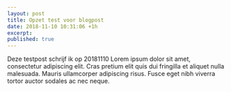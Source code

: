 ```yaml
---
layout: post
title: Opzet test voor blogpost
date: 2018-11-10 10:31:06 +1h
excerpt:
published: true
---
```


Deze testpost schrijf ik op 20181110
Lorem ipsum dolor sit amet, consectetur adipiscing elit. Cras pretium elit quis dui fringilla et aliquet nulla malesuada. Mauris ullamcorper adipiscing risus. Fusce eget nibh viverra tortor auctor sodales ac nec neque. 